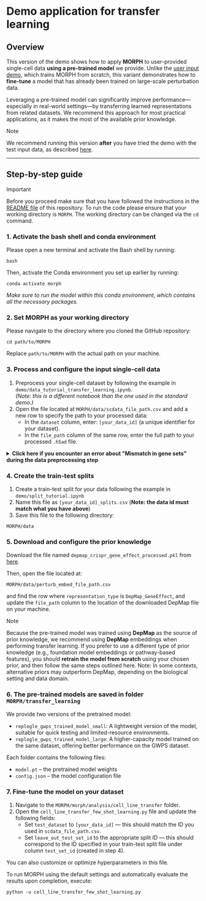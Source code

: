 # Demo application for transfer learning

## Overview

This version of the demo shows how to apply **MORPH** to user-provided single-cell data **using a pre-trained model** we provide. Unlike the [user input demo](user_demo.md), which trains MORPH from scratch, this variant demonstrates how to **fine-tune** a model that has already been trained on large-scale perturbation data.

Leveraging a pre-trained model can significantly improve performance—especially in real-world settings—by transferring learned representations from related datasets. We recommend this approach for most practical applications, as it makes the most of the available prior knowledge.

> [!NOTE]
> We recommend running this version **after** you have tried the demo with the test input data, as described [here](test_demo.md).

---

## Step-by-step guide

> [!IMPORTANT]
> Before you proceed make sure that you have followed the instructions in the [README file](README.md) of this repository.
> To run the code please ensure that your working directory is ``MORPH``. The working directory can be changed via the ``cd`` command.

### 1. Activate the bash shell and conda environment
Please open a new terminal and activate the Bash shell by running:
```
bash
```

Then, activate the Conda environment you set up earlier by running:
```
conda activate morph
```

*Make sure to run the model within this conda environment, which contains all the necessary packages.*

### 2. Set MORPH as your working directory
Please navigate to the directory where you cloned the GitHub repository:
```
cd path/to/MORPH
```
Replace `path/to/MORPH` with the actual path on your machine.

### 3. Process and configure the input single-cell data
1. Preprocess your single-cell dataset by following the example in `demo/data_tutorial_transfer_learning.ipynb`.  
   *(Note: this is a different notebook than the one used in the standard demo.)*
2. Open the file located at `MORPH/data/scdata_file_path.csv` and add a new row to specify the path to your processed data:
    - In the `dataset` column, enter: `[your_data_id]` (a unique identifier for your dataset).
    - In the `file_path` column of the same row, enter the full path to your processed `.h5ad` file.

<details>
<summary><b>
Click here if you encounter an error about "Mismatch in gene sets" during the data preprocessing step
</b></summary>

If you're seeing an error related to "Mismatch in gene sets", it likely means that the input gene list does not match what the released model expects. As explained in `demo/data_tutorial_transfer_learning.ipynb`, **you cannot directly fine-tune the released model if the genes do not align.**

However, you can still leverage the power of transfer learning by following these steps:

1. **Identify your source and target datasets.**  
   We recommend using the genome-wide Perturb-seq dataset from [Replogle et al. (2022)](https://www.sciencedirect.com/science/article/pii/S0092867422005979?via%3Dihub) as the source dataset.

2. **Subset both datasets to their overlapping genes.**  
   Follow the instructions in `demo/data_tutorial_transfer_learning.ipynb` to identify the shared genes and align the two datasets accordingly.

3. **Normalize and preprocess the data.**  
   Use `demo/data_tutorial.ipynb` to perform standard normalization and preprocessing on the two aligned datasets.

4. **Train MORPH on the source dataset.**  
   Refer to [user_demo](user_demo.md) to train a new MORPH model using your processed source data.

5. **Fine-tune MORPH on your target dataset.**  
   Adapt the trained MORPH model to your target dataset by following the next steps in the tutorial.
</details>

### 4. Create the train-test splits
1. Create a train-test split for your data following the example in `demo/split_tutorial.ipynb` 
2. Name this file as `[your_data_id]_splits.csv` (**Note: the data id must match what you have above**)
3. Save this file to the following directory:
```
MORPH/data
```

### 5. Download and configure the prior knowledge
Download the file named `depmap_crispr_gene_effect_processed.pkl` from [here](https://drive.google.com/drive/folders/1TQJE281q4xH7HcNHMg1v0urD99EDj5bO?usp=drive_link).

Then, open the file located at:
```
MORPH/data/perturb_embed_file_path.csv
```
and find the row where `representation_type` is `DepMap_GeneEffect`, and update the `file_path` column to the location of the downloaded DepMap file on your machine.

> [!NOTE]
> Because the pre-trained model was trained using **DepMap** as the source of prior knowledge, we recommend using **DepMap** embeddings when performing transfer learning. If you prefer to use a different type of prior knowledge (e.g., foundation model embeddings or pathway-based features), you should **retrain the model from scratch** using your chosen prior, and then follow the same steps outlined here.
> Note: In some contexts, alternative priors may outperform DepMap, depending on the biological setting and data domain.

### 6. The pre-trained models are saved in folder `MORPH/transfer_learning`
<!-- 1. Go to this [link](https://drive.google.com/drive/folders/1TQJE281q4xH7HcNHMg1v0urD99EDj5bO?usp=drive_link)
2. Download the folder named: `replogle_gwps_trained_model_small`
> 💡 **Note:**  
> We also provide a larger version of the model called `replogle_gwps_trained_model_large`, trained on the same dataset but with increased model capacity and better results on gwps dataset.

The folder you download should contain the following files:
- `model.pt` – the pretrained model weights  
- `config.json` – the model configuration file
3. Create a new folder inside your MORPH project directory:
```
bash
mkdir -p MORPH/transfer_learning
```
4. Move the downloaded folder into this new directory (manually or with the command: `mv /path/to/replogle_gwps_trained_model_small MORPH/transfer_learning/`)
*Note: you might need to unzip the file before moving them to the folder.*

After this, your directory structure should look like:
```
MORPH/
└── transfer_learning/
    └── replogle_gwps_trained_model_small/
        ├── model.pt
        └── config.json
``` -->

We provide two versions of the pretrained model:
- `replogle_gwps_trained_model_small`: A lightweight version of the model, suitable for quick testing and limited-resource environments.
- `replogle_gwps_trained_model_large`: A higher-capacity model trained on the same dataset, offering better performance on the GWPS dataset.

Each folder contains the following files:
- `model.pt` – the pretrained model weights  
- `config.json` – the model configuration file

### 7. Fine-tune the model on your dataset
1. Navigate to the `MORPH/morph/analysis/cell_line_transfer` folder.
2. Open the `cell_line_transfer_few_shot_learning.py` file and update the following fields:
   - Set `test_dataset` to `[your_data_id]` — this should match the ID you used in `scdata_file_path.csv`.
   - Set `leave_out_test_set_id` to the appropriate split ID — this should correspond to the ID specified in your train-test split file under column `test_set_id` (created in step 4).

You can also customize or optimize hyperparameters in this file.

To run MORPH using the default settings and automatically evaluate the results upon completion, execute:
```
python -u cell_line_transfer_few_shot_learning.py
```
